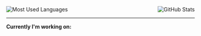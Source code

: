 
<div style="display: flex; justify-content: space-between; align-items: center;">
    <div><img src="https://github-readme-stats.vercel.app/api/top-langs/?username=orginux&layout=compact&hide=html&theme=tokyonight" alt="Most Used Languages" /></div>
    <div><img src="https://github-readme-stats.vercel.app/api?username=orginux&show_icons=true&count_private=true&theme=tokyonight&show=reviews&hide_rank=false&rank_icon=github" alt="GitHub Stats" /></div>
    
</div>

<hr>

**Currently I'm working on:**
